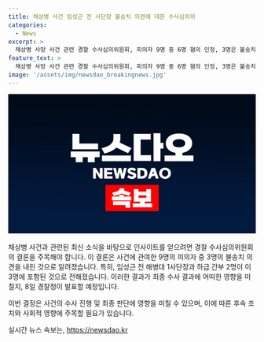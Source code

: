 ```yaml
---
title: 채상병 사건 임성근 전 사단장 불송치 의견에 대한 수사심의위
categories:
  - News
excerpt: >
  채상병 사망 사건 관련 경찰 수사심의위원회, 피의자 9명 중 6명 혐의 인정, 3명은 불송치. 그 중 임 전 사단장 등 3명 포함. 최종 수사 결과는 8일 발표 예정.
feature_text: >
  채상병 사망 사건 관련 경찰 수사심의위원회, 피의자 9명 중 6명 혐의 인정, 3명은 불송치. 그 중 임 전 사단장 등 3명 포함. 최종 수사 결과는 8일 발표 예정.
image: '/assets/img/newsdao_breakingnews.jpg'
---
```


<p><img src="/assets/img/newsdao_breakingnews.jpg" alt="ontimetimes 속보" /></p>

<p>채상병 사건과 관련된 최신 소식을 바탕으로 인사이트를 얻으려면 경찰 수사심의위원회의 결론을 주목해야 합니다. 이 결론은 사건에 관여한 9명의 피의자 중 3명의 불송치 의견을 내린 것으로 알려졌습니다. 특히, 임성근 전 해병대 1사단장과 하급 간부 2명이 이 3명에 포함된 것으로 전해졌습니다. 이러한 결과가 최종 수사 결과에 어떠한 영향을 미칠지, 8일 경찰청이 발표할 예정입니다. </p>

<p>이번 결정은 사건의 수사 진행 및 최종 판단에 영향을 미칠 수 있으며, 이에 따른 후속 조치와 사회적 영향에 주목할 필요가 있습니다.</p>
실시간 뉴스 속보는, <a href="https://newsdao.kr" rel="dofollow">https://newsdao.kr</a>


